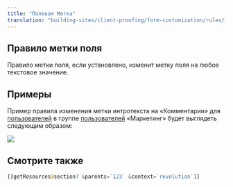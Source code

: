 ```yaml
---
title: "Полевая Метка"
translation: "building-sites/client-proofing/form-customization/rules/field-label"
---
```


## Правило метки поля

Правило метки поля, если установлено, изменит метку поля на любое текстовое значение.

## Примеры

Пример правила изменения метки интротекста на «Комментарии» для [пользователей](display/revolution20/Users "пользователей") в группе [пользователей](display/revolution20/User+Groups "Группы пользователей") «Маркетинг» будет выглядеть следующим образом:

![](fc-fieldLabel.png)

## Смотрите также

```php
[[getResources@section? &parents=`123` &context=`revolution`]]
```
